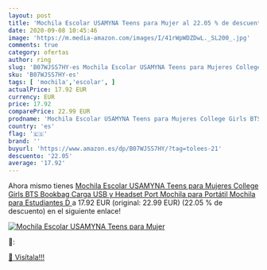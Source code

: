 ```yaml
---
layout: post
title: 'Mochila Escolar USAMYNA Teens para Mujer al 22.05 % de descuento'
date: 2020-09-08 10:45:46
image: 'https://m.media-amazon.com/images/I/41rWpWDZDwL._SL200_.jpg'
comments: true
category: ofertas
author: ring
slug: 'B07WJSS7HY-es Mochila Escolar USAMYNA Teens para Mujeres College Girls...'
sku: 'B07WJSS7HY-es'
tags: [ 'mochila','escolar', ]
actualPrice: 17.92 EUR
currency: EUR
price: 17.92
comparePrice: 22.99 EUR
prodname: 'Mochila Escolar USAMYNA Teens para Mujeres College Girls BTS Bookbag Carga USB y Headset Port Mochila para Portátil Mochila para Estudiantes  D '
country: 'es'
flag: '🇪🇸'
brand: ''
buyurl: 'https://www.amazon.es/dp/B07WJSS7HY/?tag=tolees-21'
descuento: '22.05'
average: '17.92'
---
```


Ahora mismo tienes [Mochila Escolar USAMYNA Teens para Mujeres College Girls BTS Bookbag Carga USB y Headset Port Mochila para Portátil Mochila para Estudiantes  D ](https://www.amazon.es/dp/B07WJSS7HY/?tag=tolees-21) a 17.92 EUR (original: 22.99 EUR) (22.05 %  de descuento) en el siguiente enlace!

[![Mochila Escolar USAMYNA Teens para Mujer](https://m.media-amazon.com/images/I/41rWpWDZDwL._SL200_.jpg)](https://www.amazon.es/dp/B07WJSS7HY/?tag=tolees-21)

🔎:


[🛒 Visítala!!!](https://www.amazon.es/dp/B07WJSS7HY/?tag=tolees-21)
